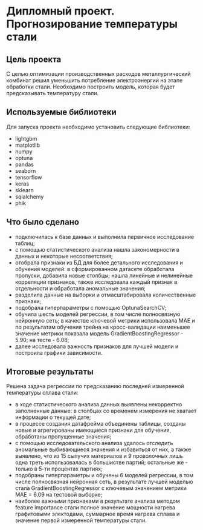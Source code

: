 # Дипломный проект. Прогнозирование температуры стали

## Цель проекта
С целью оптимизации производственных расходов металлургический комбинат решил уменьшить потребление электроэнергии на этапе обработки стали. Необходимо построить модель, которая будет предсказывать температуру стали.

## Используемые библиотеки
Для запуска проекта необходимо установить следующие библиотеки:

- lightgbm
- matplotlib
- numpy
- optuna
- pandas
- seaborn
- tensorflow
- keras
- sklearn
- sqlalchemy
- phik

## Что было сделано
- подключилась к базе данных и выполнила первичное исследование таблиц;
- с помощью статистического анализа нашла закономерности в данных и некоторые несоответствия;
- отобрала признаки из БД для более детального исследования и обучения моделей: в сформированном датасете обработала пропуски, 
добавила новые столбцы; нашла линейные и нелинейные корреляции признаков, также исследовала каждый признак в отдельности и 
обработала аномальные значения;
- разделила данные на выборки и отмасштабировала количественные признаки;
- подобрала гиперпараметры с помощью OptunaSearchCV;
- обучила шесть моделей регрессии, в том числе полносвязную нейронную сеть; в качестве ключевой метрики использовала MAE и по
результатам обучения трейна на кросс-валидации наименьшее значение метрики показала модель GradientBoostingRegressor - 5.90;
на тесте - 6.08;
- далее исследовала важность признаков для лучшей модели и построила графики зависимости. 

## Итоговые результаты
Решена задача регрессии по предсказанию последней измеренной температуры сплава стали:
- в ходе статистического анализа данных выявлены некорректно заполненные данные: в столбцах со временем измерения не хватает информации о текущей дате;
- в процессе создания датафрейма объединены таблицы, созданы новые и агрегированы имеющиеся признаки для обучения, обработаны пропущенные значения;
- с помощью исследовательского анализа удалось отследить аномальные выбивающиеся значения и избавиться от них, а также выявлено, что из 15 сыпучих материалов и 9 проволочных лишь одна треть использовалась в большистве партий; остальные же - только в 5-ти процентах партиях;
- подобраны гиперпараметры и обучены 6 моделей регрессии, в том числе полносвязная нейронная сеть, в результате лучшей моделью стала GradientBoostingRegressor с ключевым значением метрики MAE = 6.09 на тестовой выборке;
- наиболее важными признаками в результате анализа методом feature importance стали полное значение мощности нагрева графитовыми электодами, суммарное время нагрева сплава и значение первой измеренной температуры стали.
